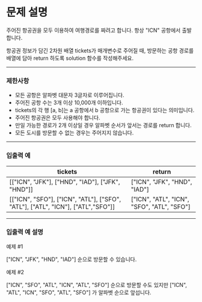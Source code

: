 # 문제 설명

주어진 항공권을 모두 이용하여 여행경로를 짜려고 합니다. 항상 "ICN" 공항에서 출발합니다.

항공권 정보가 담긴 2차원 배열 tickets가 매개변수로 주어질 때, 방문하는 공항 경로를 배열에 담아 return 하도록 solution 함수를 작성해주세요.

---

### 제한사항

-   모든 공항은 알파벳 대문자 3글자로 이루어집니다.
-   주어진 공항 수는 3개 이상 10,000개 이하입니다.
-   tickets의 각 행 [a, b]는 a 공항에서 b 공항으로 가는 항공권이 있다는 의미입니다.
-   주어진 항공권은 모두 사용해야 합니다.
-   만일 가능한 경로가 2개 이상일 경우 알파벳 순서가 앞서는 경로를 return 합니다.
-   모든 도시를 방문할 수 없는 경우는 주어지지 않습니다.

---

### 입출력 예

| tickets                                                                         | return                                     |
| ------------------------------------------------------------------------------- | ------------------------------------------ |
| [["ICN", "JFK"], ["HND", "IAD"], ["JFK", "HND"]]                                | ["ICN", "JFK", "HND", "IAD"]               |
| [["ICN", "SFO"], ["ICN", "ATL"], ["SFO", "ATL"], ["ATL", "ICN"], ["ATL","SFO"]] | ["ICN", "ATL", "ICN", "SFO", "ATL", "SFO"] |

---

### 입출력 예 설명

예제 #1

["ICN", "JFK", "HND", "IAD"] 순으로 방문할 수 있습니다.

예제 #2

["ICN", "SFO", "ATL", "ICN", "ATL", "SFO"] 순으로 방문할 수도 있지만 ["ICN", "ATL", "ICN", "SFO", "ATL", "SFO"] 가 알파벳 순으로 앞섭니다.
